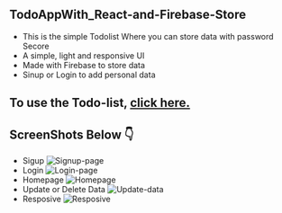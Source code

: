 ## TodoAppWith_React-and-Firebase-Store

- This is the simple Todolist Where you can store data with password Secore
- A simple, light and responsive UI
- Made with Firebase to store data
- Sinup or Login to add personal data

## To use the Todo-list, [click here.](https://todolist-datastore.netlify.app/)

## ScreenShots Below 👇
- Sigup
![Signup-page](https://user-images.githubusercontent.com/102934270/204156559-90ce6240-b1bc-47ec-b7a1-5b4130ec85ca.jpg)
- Login
![Login-page](https://user-images.githubusercontent.com/102934270/204156582-1d83086b-f073-4826-b7ba-249b18ff6408.jpg)
- Homepage
![Homepage](https://user-images.githubusercontent.com/102934270/204156611-20a8496b-4c10-4aa4-b1c1-5518c1e3a314.jpg)
- Update or Delete Data
![Update-data](https://user-images.githubusercontent.com/102934270/204156649-690f64f6-93cc-491d-9f68-545f248a7d9a.jpg)
- Resposive
![Resposive](https://user-images.githubusercontent.com/102934270/204156681-0231774e-fa1f-4005-8f50-aa324515c4a9.jpg)




